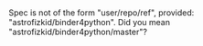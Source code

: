 # 
Spec is not of the form "user/repo/ref", provided: "astrofizkid/binder4python". Did you mean "astrofizkid/binder4python/master"?
